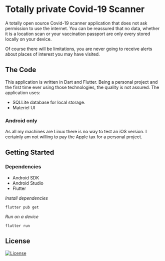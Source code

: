 # Totally private Covid-19 Scanner
A totally open source Covid-19 scanner application that does not ask permission to use the internet. You can be reassured that no data, whether
it is a location scan or your vaccination passport are only every stored locally on your device.

Of course there will be limitations, you are never going to receive alerts about places of interest you may have visited.

## The Code
This application is written in Dart and Flutter. Being a personal project and the first time ever using those technologies, the quality is not assured. The application uses:

- SQLLite database for local storage.
- Materiel UI

### Android only
As all my machines are Linux there is no way to test an iOS version. I certainly am not willing to pay the Apple tax for a personal project.

## Getting Started

### Dependencies

- Android SDK
- Android Studio
- Flutter

_Install dependencies_
```
flutter pub get
```

_Run on a device_
```
flutter run
```


## License
[![License](https://img.shields.io/badge/License-BSD_3--Clause-blue.svg)](https://opensource.org/licenses/BSD-3-Clause)